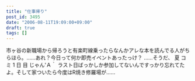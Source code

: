 ```yaml
---
title: "仕事帰り"
post_id: 3495
date: "2006-08-11T19:09:00+09:00"
draft: true
tags: []
---
```



市ヶ谷の新職場から帰ろうと有楽町線乗ったらなんかアレな本を読んでる人がちらほら。……あれ？今日って何か即売イベントあったっけ？ ……そうだ、 夏 コ ミ 1 日 目 じゃん'Ａ｀ ラスト日ばっかしか参加してないんですっかり忘れてたよ。そして家ついたら今度はR焼き修羅場が……
